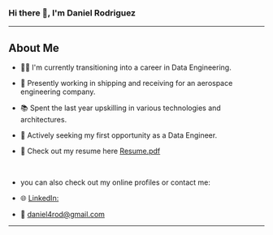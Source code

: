 ### Hi there 👋, I'm Daniel Rodriguez

---

## About Me
- 👨‍💻 I'm currently transitioning into a career in Data Engineering.
- 🚀 Presently working in shipping and receiving for an aerospace engineering company.
- 📚 Spent the last year upskilling in various technologies and architectures.
- 🌱 Actively seeking my first opportunity as a Data Engineer.
- 📄 Check out my resume here [Resume.pdf](https://github.com/danielde720/danielde720/files/13249311/Resume.pdf)




  <br>

- you can also check out my online profiles or contact me:

     
- 🌐  [LinkedIn:](https://www.linkedin.com/in/daniel-rodriguez-bb3540288)
- 📧  daniel4rod@gmail.com

---

